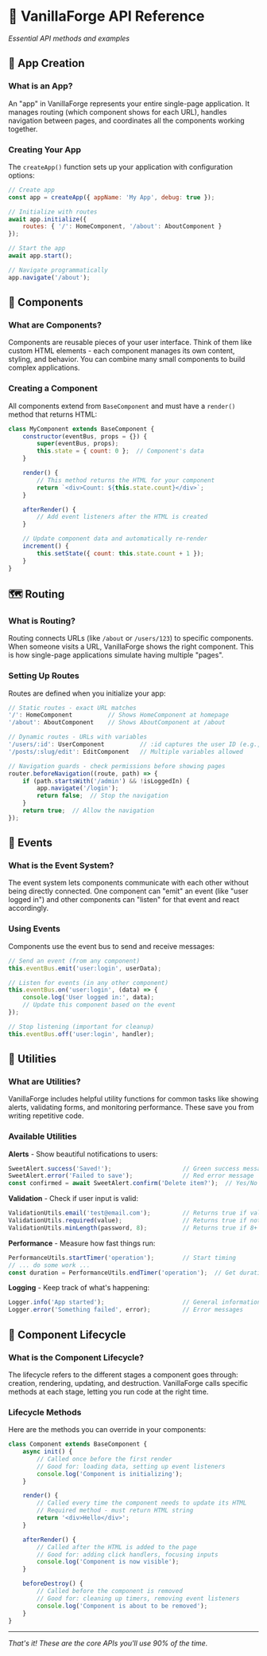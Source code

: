 # 🔧 VanillaForge API Reference

*Essential API methods and examples*

## 🚀 App Creation

### What is an App?
An "app" in VanillaForge represents your entire single-page application. It manages routing (which component shows for each URL), handles navigation between pages, and coordinates all the components working together.

### Creating Your App
The `createApp()` function sets up your application with configuration options:

```javascript
// Create app
const app = createApp({ appName: 'My App', debug: true });

// Initialize with routes
await app.initialize({
    routes: { '/': HomeComponent, '/about': AboutComponent }
});

// Start the app
await app.start();

// Navigate programmatically  
app.navigate('/about');
```

## 🧩 Components

### What are Components?
Components are reusable pieces of your user interface. Think of them like custom HTML elements - each component manages its own content, styling, and behavior. You can combine many small components to build complex applications.

### Creating a Component
All components extend from `BaseComponent` and must have a `render()` method that returns HTML:

```javascript
class MyComponent extends BaseComponent {
    constructor(eventBus, props = {}) {
        super(eventBus, props);
        this.state = { count: 0 };  // Component's data
    }

    render() {
        // This method returns the HTML for your component
        return `<div>Count: ${this.state.count}</div>`;
    }

    afterRender() {
        // Add event listeners after the HTML is created
    }

    // Update component data and automatically re-render
    increment() {
        this.setState({ count: this.state.count + 1 });
    }
}
```

## 🗺️ Routing

### What is Routing?
Routing connects URLs (like `/about` or `/users/123`) to specific components. When someone visits a URL, VanillaForge shows the right component. This is how single-page applications simulate having multiple "pages".

### Setting Up Routes
Routes are defined when you initialize your app:

```javascript
// Static routes - exact URL matches
'/': HomeComponent          // Shows HomeComponent at homepage
'/about': AboutComponent    // Shows AboutComponent at /about

// Dynamic routes - URLs with variables
'/users/:id': UserComponent          // :id captures the user ID (e.g., /users/123)
'/posts/:slug/edit': EditComponent   // Multiple variables allowed

// Navigation guards - check permissions before showing pages
router.beforeNavigation((route, path) => {
    if (path.startsWith('/admin') && !isLoggedIn) {
        app.navigate('/login');
        return false;  // Stop the navigation
    }
    return true;  // Allow the navigation
});
```

## 📡 Events

### What is the Event System?
The event system lets components communicate with each other without being directly connected. One component can "emit" an event (like "user logged in") and other components can "listen" for that event and react accordingly.

### Using Events
Components use the event bus to send and receive messages:

```javascript
// Send an event (from any component)
this.eventBus.emit('user:login', userData);

// Listen for events (in any other component)
this.eventBus.on('user:login', (data) => {
    console.log('User logged in:', data);
    // Update this component based on the event
});

// Stop listening (important for cleanup)
this.eventBus.off('user:login', handler);
```

## 🔧 Utilities

### What are Utilities?
VanillaForge includes helpful utility functions for common tasks like showing alerts, validating forms, and monitoring performance. These save you from writing repetitive code.

### Available Utilities

**Alerts** - Show beautiful notifications to users:
```javascript
SweetAlert.success('Saved!');                    // Green success message
SweetAlert.error('Failed to save');              // Red error message
const confirmed = await SweetAlert.confirm('Delete item?');  // Yes/No dialog
```

**Validation** - Check if user input is valid:
```javascript
ValidationUtils.email('test@email.com');         // Returns true if valid email
ValidationUtils.required(value);                 // Returns true if not empty
ValidationUtils.minLength(password, 8);          // Returns true if 8+ characters
```

**Performance** - Measure how fast things run:
```javascript
PerformanceUtils.startTimer('operation');        // Start timing
// ... do some work ...
const duration = PerformanceUtils.endTimer('operation');  // Get duration in milliseconds
```

**Logging** - Keep track of what's happening:
```javascript
Logger.info('App started');                      // General information
Logger.error('Something failed', error);         // Error messages
```

## 📝 Component Lifecycle

### What is the Component Lifecycle?
The lifecycle refers to the different stages a component goes through: creation, rendering, updating, and destruction. VanillaForge calls specific methods at each stage, letting you run code at the right time.

### Lifecycle Methods
Here are the methods you can override in your components:

```javascript
class Component extends BaseComponent {
    async init() {
        // Called once before the first render
        // Good for: loading data, setting up event listeners
        console.log('Component is initializing');
    }

    render() {
        // Called every time the component needs to update its HTML
        // Required method - must return HTML string
        return '<div>Hello</div>';
    }

    afterRender() {
        // Called after the HTML is added to the page
        // Good for: adding click handlers, focusing inputs
        console.log('Component is now visible');
    }

    beforeDestroy() {
        // Called before the component is removed
        // Good for: cleaning up timers, removing event listeners
        console.log('Component is about to be removed');
    }
}
```

---

*That's it! These are the core APIs you'll use 90% of the time.*
